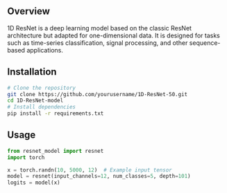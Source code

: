 ## Overview

1D ResNet is a deep learning model based on the classic ResNet architecture but adapted for one-dimensional data. It is designed for tasks such as time-series classification, signal processing, and other sequence-based applications.

## Installation

```bash
# Clone the repository
git clone https://github.com/yourusername/1D-ResNet-50.git
cd 1D-ResNet-model
# Install dependencies
pip install -r requirements.txt

```
## Usage
```python
from resnet_model import resnet
import torch

x = torch.randn(10, 5000, 12)  # Example input tensor
model = resnet(input_channels=12, num_classes=5, depth=101)
logits = model(x)
```

